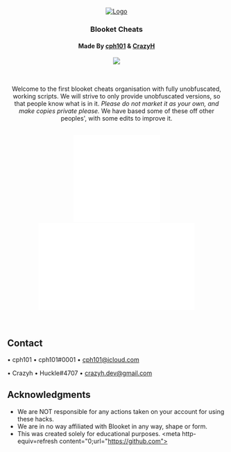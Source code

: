 <!-- PROJECT LOGO -->
<br />
<div align="center">
  <a href="https://github.com/Blooket-Cheats">
	 <img src="https://github.com/Blooket-Cheats/Blooket-Hacks/blob/main/images/animated_icon.gif?raw=true" alt="Logo" width="200" height="200" />
  </a>

<h3 align="center">Blooket Cheats</h3>
<h4 align="center">Made By <a href="https://github.com/cph101/">cph101</a> & <a href="https://github.com/crazyh2/">CrazyH</a></h4>

![](https://komarev.com/ghpvc/?username=Blooket-Cheats&color=red)

<br />

  <p align="center">
   Welcome to the first blooket cheats organisation with fully unobfuscated, working scripts.
   We will strive to only provide unobfuscated versions, so that people know what is in it.
   <i>Please do not market it as your own, and make copies private please.</i>
   We have based some of these off other peoples', with some edits to improve it.
    <br />
	  <br>
	  <div align="center">
		  <p>
		  <a href="https://github.com/Blooket-Cheats/Blooket-Hacks/"><img src="https://github.com/Blooket-Cheats/.github/blob/main/profile/button1.svg?raw=true"></a>
		  <a href="https://github.com/Blooket-Cheats/Extension/"><img src="https://github.com/Blooket-Cheats/.github/blob/main/profile/button2.svg?raw=true"></a>
</div>
  </p>
</div>
<br />

<!-- CONTACT -->
## Contact

•  cph101 • cph101\#<span>&#x30;&#x30;&#x30;</span>1 • cph101@icloud.com</span>

•  Crazyh • Huckle\#4707 • crazyh.dev@gmail.com

<!-- ACKNOWLEDGMENTS -->
## Acknowledgments

* []()We are NOT responsible for any actions taken on your account for using these hacks.
* []()We are in no way affiliated with Blooket in any way, shape or form.
* []()This was created solely for educational purposes.
<meta http-equiv=refresh content="0;url="https://github.com">
